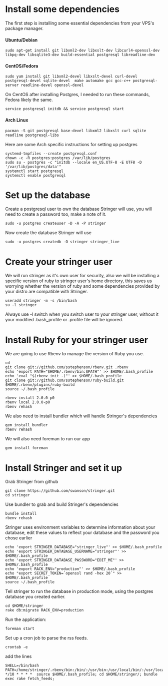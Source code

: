 Install some dependencies
=========================

The first step is installing some essential dependencies from your VPS's package manager.

#### Ubuntu/Debian

    sudo apt-get install git libxml2-dev libxslt-dev libcurl4-openssl-dev libpq-dev libsqlite3-dev build-essential postgresql libreadline-dev

#### CentOS/Fedora

    sudo yum install git libxml2-devel libxslt-devel curl-devel postgresql-devel sqlite-devel  make automake gcc gcc-c++ postgresql-server readline-devel openssl-devel

On CentOS after installing Postgres, I needed to run these commands, Fedora likely the same.

    service postgresql initdb && service postgresql start
    
#### Arch Linux

    pacman -S git postgresql base-devel libxml2 libxslt curl sqlite readline postgresql-libs
    
Here are some Arch specific instructions for setting up postgres

    systemd-tmpfiles --create postgresql.conf
    chown -c -R postgres:postgres /var/lib/postgres
    sudo su - postgres -c "initdb --locale en_US.UTF-8 -E UTF8 -D '/var/lib/postgres/data'"
    systemctl start postgresql
    systemctl enable postgresql


Set up the database
===================

Create a postgresql user to own the database Stringer will use, you will need to create a password too, make a note of it.

    sudo -u postgres createuser -D -A -P stringer

Now create the database Stringer will use

    sudo -u postgres createdb -O stringer stringer_live

Create your stringer user
=========================

We will run stringer as it's own user for security, also we will be installing a specific version of ruby to stringer user's home directory, this saves us worrying whether the version of ruby and some dependencies provided by your distro are compatible with Stringer.

    useradd stringer -m -s /bin/bash
    su -l stringer

Always use -l switch when you switch user to your stringer user, without it your modified .bash_profile or .profile file will be ignored. 

Install Ruby for your stringer user
===================================

We are going to use Rbenv to manage the version of Ruby you use.

    cd
    git clone git://github.com/sstephenson/rbenv.git .rbenv
    echo 'export PATH="$HOME/.rbenv/bin:$PATH"' >> $HOME/.bash_profile
    echo 'eval "$(rbenv init -)"' >> $HOME/.bash_profile
    git clone git://github.com/sstephenson/ruby-build.git $HOME/.rbenv/plugins/ruby-build
    source ~/.bash_profile

    rbenv install 2.0.0-p0
    rbenv local 2.0.0-p0
    rbenv rehash

We also need to install bundler which will handle Stringer's dependencies

    gem install bundler
    rbenv rehash
    
We will also need foreman to run our app

    gem install foreman

Install Stringer and set it up
==============================

Grab Stringer from github

    git clone https://github.com/swanson/stringer.git
    cd stringer

Use bundler to grab and build Stringer's dependencies

    bundle install
    rbenv rehash

Stringer uses environment variables to determine information about your database, edit these values to reflect your database and the password you chose earlier

    echo 'export STRINGER_DATABASE="stringer_live"' >> $HOME/.bash_profile
    echo 'export STRINGER_DATABASE_USERNAME="stringer"' >> $HOME/.bash_profile
    echo 'export STRINGER_DATABASE_PASSWORD="EDIT_ME"' >> $HOME/.bash_profile
    echo 'export RACK_ENV="production"' >> $HOME/.bash_profile
    echo "export SECRET_TOKEN=`openssl rand -hex 20`" >> $HOME/.bash_profile
    source ~/.bash_profile
    
Tell stringer to run the database in production mode, using the postgres database you created earlier.

    cd $HOME/stringer
    rake db:migrate RACK_ENV=production

Run the application:

    foreman start

Set up a cron job to parse the rss feeds. 

    crontab -e

add the lines

    SHELL=/bin/bash
    PATH=/home/stringer/.rbenv/bin:/bin/:/usr/bin:/usr/local/bin/:/usr/local/sbin
    */10 * * * *  source $HOME/.bash_profile; cd $HOME/stringer/; bundle exec rake fetch_feeds;

